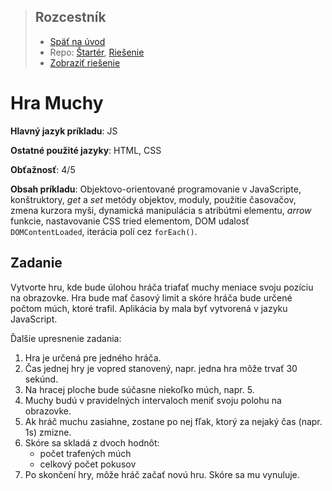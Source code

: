 <div class="hidden">

> ## Rozcestník
> - [Späť na úvod](../../README.md)
> - Repo: [Štartér](/../../tree/main/js/fly-game), [Riešenie](/../../tree/solution/js/fly-game)
> - [Zobraziť riešenie](riesenie.md)

</div>

# Hra Muchy
<div class="info"> 

**Hlavný jazyk príkladu**: JS

**Ostatné použité jazyky**: HTML, CSS

**Obťažnosť**: 4/5

**Obsah príkladu**: Objektovo-orientované programovanie v JavaScripte, konštruktory, *get* a *set* metódy objektov, moduly, použitie časovačov, zmena kurzora myši, dynamická manipulácia s atribútmi elementu, *arrow* funkcie, nastavovanie CSS tried elementom, DOM udalosť `DOMContentLoaded`, iterácia polí cez `forEach()`. 
</div>

## Zadanie

Vytvorte hru, kde bude úlohou hráča triafať muchy meniace svoju pozíciu na obrazovke. Hra bude mať časový limit a skóre hráča bude určené počtom múch, ktoré trafil. Aplikácia by mala byť vytvorená v jazyku JavaScript. 

Ďalšie upresnenie zadania:

1. Hra je určená pre jedného hráča. 
1. Čas jednej hry je vopred stanovený, napr. jedna hra môže trvať 30 sekúnd.
1. Na hracej ploche bude súčasne niekoľko múch, napr. 5.
1. Muchy budú v pravidelných intervaloch meniť svoju polohu na obrazovke.
1. Ak hráč muchu zasiahne, zostane po nej fľak, ktorý za nejaký čas (napr. 1s) zmizne. 
1. Skóre sa skladá z dvoch hodnôt:
    - počet trafených múch
    - celkový počet pokusov
1. Po skončení hry, môže hráč začať novú hru. Skóre sa mu vynuluje.    